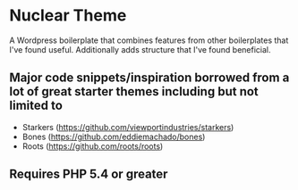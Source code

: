 # Nuclear Theme
A Wordpress boilerplate that combines features from other boilerplates that I've found useful.  Additionally adds structure that I've found beneficial.

## Major code snippets/inspiration borrowed from a lot of great starter themes including but not limited to
* Starkers (https://github.com/viewportindustries/starkers)
* Bones (https://github.com/eddiemachado/bones)
* Roots (https://github.com/roots/roots)

## Requires PHP 5.4 or greater